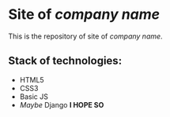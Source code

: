 # Site of *company name*
This is the repository of site of *company name*.
## Stack of technologies:
- HTML5
- CSS3
- Basic JS
- *Maybe* Django **I HOPE SO**
